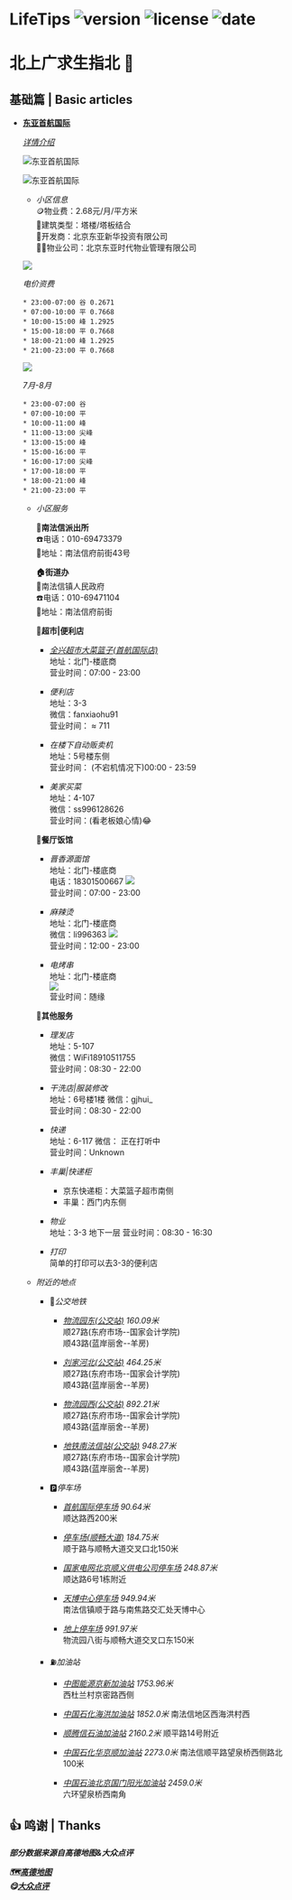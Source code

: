 # LifeTips ![version](https://img.shields.io/badge/version-0.0.2-yello.svg?cacheSeconds=2592000) ![license](https://img.shields.io/badge/license-apache2-green.svg) ![date](https://img.shields.io/date/1600161420.svg)


# 北上广求生指北 🧭

## 基础篇 | Basic articles

+ **[东亚首航国际](https://ditu.amap.com/place/B000AA1H66)**
   
  *[详情介绍](https://ditu.amap.com/detail/B000AA1H66?citycode=110000)*


  ![](../static/img/basic/view_0.jpg "东亚首航国际")  

  ![](../static/img/basic/view_1.jpeg "东亚首航国际")

    - *小区信息*  
      🪙物业费：2.68元/月/平方米  
      🚧建筑类型：塔楼/塔板结合  
      👔开发商：北京东亚新华投资有限公司  
      👨‍💼物业公司：北京东亚时代物业管理有限公司 

    ![](../static/img/basic/view_2.png)

    *电价资费*
    
      * 23:00-07:00 谷 0.2671  
      * 07:00-10:00 平 0.7668  
      * 10:00-15:00 峰 1.2925  
      * 15:00-18:00 平 0.7668  
      * 18:00-21:00 峰 1.2925  
      * 21:00-23:00 平 0.7668  

    ![](../static/img/basic/view_3.png)

    *7月-8月*

      * 23:00-07:00 谷  
      * 07:00-10:00 平  
      * 10:00-11:00 峰  
      * 11:00-13:00 尖峰  
      * 13:00-15:00 峰  
      * 15:00-16:00 平  
      * 16:00-17:00 尖峰  
      * 17:00-18:00 平  
      * 18:00-21:00 峰  
      * 21:00-23:00 平  

    - *小区服务*

      **👮南法信派出所**  
      ☎️电话：010-69473379  
      🏢地址：南法信府前街43号  

      **🏠街道办**  
      🏤南法信镇人民政府  
      ️☎️电话：010-69471104  
      🏢地址：南法信府前街  

      **🏪超市|便利店**

        * *[全兴超市大菜篮子(首航国际店)](https://ditu.amap.com/place/B0FFGSSS4Q)*  
          地址：北门-楼底商  
          营业时间：07:00 - 23:00

        * *便利店*  
          地址：3-3  
          微信：fanxiaohu91  
          营业时间： ≈ 711


        * *在楼下自动贩卖机*  
          地址：5号楼东侧  
          营业时间： (不宕机情况下)00:00 - 23:59  

        * *美家买菜*  
          地址：4-107  
          微信：ss996128626  
          营业时间：(看老板娘心情)😂  

      **🍳餐厅饭馆**

        * *晋香源面馆*  
          地址：北门-楼底商  
          电话：18301500667
          ![](../static/img/basic/menu_0.jpeg)  
          营业时间：07:00 - 23:00


        * *麻辣烫*  
          地址：北门-楼底商  
          微信：li996363
          ![](../static/img/basic/ccx.jpeg)  
          营业时间：12:00 - 23:00

        * *电烤串*  
          地址：北门-楼底商  
          ![](../static/img/basic/menu_1.jpeg)  
          营业时间：随缘


      **👶其他服务**

        * *理发店*  
          地址：5-107  
          微信：WiFi18910511755  
          营业时间：08:30 - 22:00  
        
        * *干洗店|服装修改*  
          地址：6号楼1楼
          微信：gjhui_  
          营业时间：08:30 - 22:00  
        
        * *快递*  
          地址：6-117
          微信： 正在打听中  
          营业时间：Unknown  

        * *丰巢|快递柜*  
          + 京东快递柜：大菜篮子超市南侧  
          + 丰巢：西门内东侧

        * *物业*  
          地址：3-3 地下一层
          营业时间：08:30 - 16:30  
        
        * *打印*  
          简单的打印可以去3-3的便利店

    
    - *附近的地点*

      * 🚌*公交地铁*

        * *[物流园东(公交站)](https://ditu.amap.com/place/BV10009922)  160.09米*  
          顺27路(东府市场--国家会计学院)  
          顺43路(蓝岸丽舍--羊房)  

        * *[刘家河北(公交站)](https://ditu.amap.com/place/BV10009921)  464.25米*  
          顺27路(东府市场--国家会计学院)  
          顺43路(蓝岸丽舍--羊房)  

        * *[物流园西(公交站)](https://ditu.amap.com/place/BV10009923)  892.21米*  
          顺27路(东府市场--国家会计学院)  
          顺43路(蓝岸丽舍--羊房)  
        
        * *[地铁南法信站(公交站)](https://ditu.amap.com/place/BV10009937)  948.27米*  
          顺27路(东府市场--国家会计学院)  
          顺43路(蓝岸丽舍--羊房)  
      
      * 🅿️*停车场*

        * *[首航国际停车场](https://ditu.amap.com/place/B0FFGJRFN0) 90.64米*  
          顺达路西200米

        * *[停车场(顺畅大道)](https://ditu.amap.com/place/B0FFGJRFMR)  184.75米*  
          顺于路与顺畅大道交叉口北150米

        * *[国家电网北京顺义供电公司停车场](https://ditu.amap.com/place/B0FFHQ7SG6)  248.87米*  
          顺达路6号1栋附近

        * *[天博中心停车场](https://ditu.amap.com/place/B0FFFYIWXV)  949.94米*  
          南法信镇顺于路与南焦路交汇处天博中心

        * *[地上停车场](https://ditu.amap.com/place/B0FFGGUQVX)  991.97米*  
          物流园八街与顺畅大道交叉口东150米

      * ⛽*加油站*

        * *[中图能源京新加油站](https://ditu.amap.com/place/B0FFH692JJ)  1753.96米*  
          西杜兰村京密路西侧

        * *[中国石化海洪加油站](https://ditu.amap.com/place/B000A83ISV)  1852.0米*
          南法信地区西海洪村西

        * *[顺腾信石油加油站](https://ditu.amap.com/place/B0FFHNAH8G)  2160.2米*
          顺平路14号附近

        * *[中国石化华京顺加油站](https://ditu.amap.com/place/B000A95C9M)  2273.0米*
          南法信顺平路望泉桥西侧路北100米

        * *[中国石油北京国门阳光加油站](https://ditu.amap.com/place/B000A8XRPG) 2459.0米*  
          六环望泉桥西南角

## 👍 鸣谢 | Thanks

***部分数据来源自高德地图&大众点评***

***🗺️[高德地图](https://ditu.amap.com/)***  
***😋[大众点评](https://www.dianping.com/)***